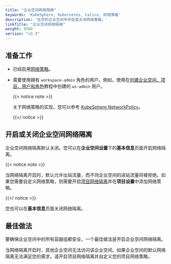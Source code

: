 ```yaml
---
title: "企业空间网络隔离"
keywords: 'KubeSphere, Kubernetes, Calico, 网络策略'
description: '在您的企业空间中开启或关闭网络策略。'
linkTitle: "企业空间网络隔离"
weight: 9500
version: "v3.3"
---
```


## 准备工作

- 已经启用[网络策略](../../pluggable-components/network-policy/)。

- 需要使用拥有 `workspace-admin` 角色的用户。例如，使用在[创建企业空间、项目、用户和角色](../../quick-start/create-workspace-and-project/)教程中创建的 `ws-admin` 用户。

  {{< notice note >}}

  关于网络策略的实现，您可以参考 [KubeSphere NetworkPolicy](https://github.com/kubesphere/community/blob/master/sig-network/concepts-and-designs/kubesphere-network-policy.md)。

  {{</ notice >}}

## 开启或关闭企业空间网络隔离

企业空间网络隔离默认关闭。您可以在**企业空间设置**下的**基本信息**页面开启网络隔离。

{{< notice note >}}

当网络隔离开启时，默认允许出站流量，而不同企业空间的进站流量将被拒绝。如果您需要自定义网络策略，则需要开启[项目网络隔离](../../project-administration/project-network-isolation/)并在**项目设置**中添加网络策略。

{{</ notice >}}

您也可以在**基本信息**页面关闭网络隔离。

## 最佳做法

要确保企业空间中的所有容器组都安全，一个最佳做法是开启企业空间网络隔离。

当网络隔离开启时，其他企业空间无法访问该企业空间。如果企业空间的默认网络隔离无法满足您的需求，请开启项目网络隔离并自定义您的项目网络策略。
